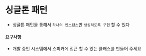 # 싱글톤 패턴

- 싱글톤 패턴을 통해서 `하나의 인스턴스`만 `생성하도록 구현` 할 수 있다

#### 요구사항
- 개발 중인 시스템에서 스피커에 접근 할 수 있는 클래스를 만들어 주세요